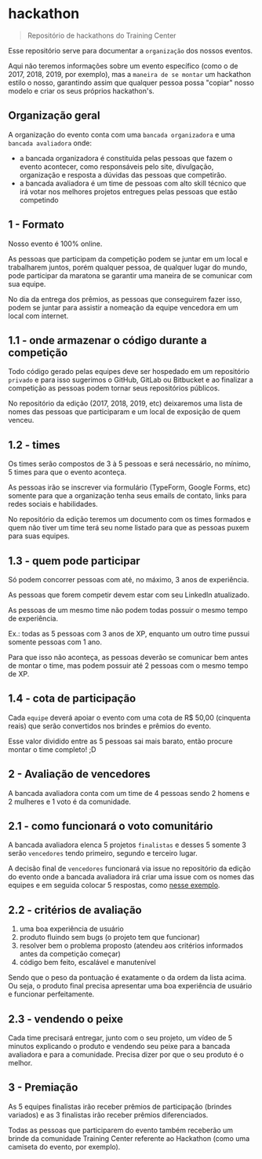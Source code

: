 # hackathon

> Repositório de hackathons do Training Center

Esse repositório serve para documentar a `organização` dos nossos eventos.

Aqui não teremos informações sobre um evento específico (como o de 2017, 2018, 2019, por exemplo), mas a `maneira de se montar` um hackathon estilo o nosso, garantindo assim que qualquer pessoa possa "copiar" nosso modelo e criar os seus próprios hackathon's.

## Organização geral

A organização do evento conta com uma `bancada organizadora` e uma `bancada avaliadora` onde:

* a bancada organizadora é constituída pelas pessoas que fazem o evento acontecer, como responsáveis pelo site, divulgação, organização e resposta a dúvidas das pessoas que competirão.
* a bancada avaliadora é um time de pessoas com alto skill técnico que irá votar nos melhores projetos entregues pelas pessoas que estão competindo

## 1 - Formato

Nosso evento é 100% online.

As pessoas que participam da competição podem se juntar em um local e trabalharem juntos, porém qualquer pessoa, de qualquer lugar do mundo, pode participar da maratona se garantir uma maneira de se comunicar com sua equipe.

No dia da entrega dos prêmios, as pessoas que conseguirem fazer isso, podem se juntar para assistir a nomeação da equipe vencedora em um local com internet.

## 1.1 - onde armazenar o código durante a competição

Todo código gerado pelas equipes deve ser hospedado em um repositório `privado` e para isso sugerimos o GitHub, GitLab ou Bitbucket e ao finalizar a competição as pessoas podem tornar seus repositórios públicos.

No repositório da edição (2017, 2018, 2019, etc) deixaremos uma lista de nomes das pessoas que participaram e um local de exposição de quem venceu.

## 1.2 - times

Os times serão compostos de 3 à 5 pessoas e será necessário, no mínimo, 5 times para que o evento aconteça.

As pessoas irão se inscrever via formulário (TypeForm, Google Forms, etc) somente para que a organização tenha seus emails de contato, links para redes sociais e habilidades.

No repositório da edição teremos um documento com os times formados e quem não tiver um time terá seu nome listado para que as pessoas puxem para suas equipes.

## 1.3 - quem pode participar

Só podem concorrer pessoas com até, no máximo, 3 anos de experiência.

As pessoas que forem competir devem estar com seu LinkedIn atualizado.

As pessoas de um mesmo time não podem todas possuir o mesmo tempo de experiência.

Ex.: todas as 5 pessoas com 3 anos de XP, enquanto um outro time pussui somente pessoas com 1 ano.

Para que isso não aconteça, as pessoas deverão se comunicar bem antes de montar o time, mas podem possuir até 2 pessoas com o mesmo tempo de XP.

## 1.4 - cota de participação

Cada `equipe` deverá apoiar o evento com uma cota de R$ 50,00 (cinquenta reais) que serão convertidos nos brindes e prêmios do evento.

Esse valor dividido entre as 5 pessoas sai mais barato, então procure montar o time completo! ;D

## 2 - Avaliação de vencedores

A bancada avaliadora conta com um time de 4 pessoas sendo 2 homens e 2 mulheres e 1 voto é da comunidade.

## 2.1 - como funcionará o voto comunitário

A bancada avaliadora elenca 5 projetos `finalistas` e desses 5 somente 3 serão `vencedores` tendo primeiro, segundo e terceiro lugar.

A decisão final de `vencedores` funcionará via issue no repositório da edição do evento onde a bancada avaliadora irá criar uma issue com os nomes das equipes e em seguida colocar 5 respostas, como [nesse exemplo](https://github.com/training-center/hackathon/issues/4).

## 2.2 - critérios de avaliação

1. uma boa experiência de usuário
1. produto fluindo sem bugs (o projeto tem que funcionar)
1. resolver bem o problema proposto (atendeu aos critérios informados antes da competição começar)
1. código bem feito, escalável e manutenível

Sendo que o peso da pontuação é exatamente o da ordem da lista acima. Ou seja, o produto final precisa apresentar uma boa experiência de usuário e funcionar perfeitamente.

## 2.3 - vendendo o peixe

Cada time precisará entregar, junto com o seu projeto, um vídeo de 5 minutos explicando o produto e vendendo seu peixe para a bancada avaliadora e para a comunidade. Precisa dizer por que o seu produto é o melhor.

## 3 - Premiação

As 5 equipes finalistas irão receber prêmios de participação (brindes variados) e as 3 finalistas irão receber prêmios diferenciados.

Todas as pessoas que participarem do evento também receberão um brinde da comunidade Training Center referente ao Hackathon (como uma camiseta do evento, por exemplo).
